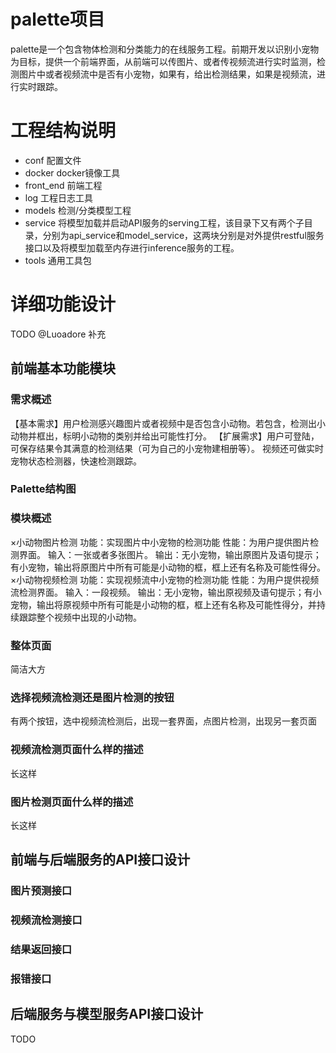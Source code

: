 # palette项目
palette是一个包含物体检测和分类能力的在线服务工程。前期开发以识别小宠物为目标，提供一个前端界面，从前端可以传图片、或者传视频流进行实时监测，检测图片中或者视频流中是否有小宠物，如果有，给出检测结果，如果是视频流，进行实时跟踪。

# 工程结构说明
* conf 配置文件
* docker docker镜像工具
* front_end 前端工程
* log 工程日志工具
* models 检测/分类模型工程
* service 将模型加载并启动API服务的serving工程，该目录下又有两个子目录，分别为api_service和model_service，这两块分别是对外提供restful服务接口以及将模型加载至内存进行inference服务的工程。
* tools 通用工具包

# 详细功能设计
TODO @Luoadore 补充
## 前端基本功能模块
### 需求概述
【基本需求】用户检测感兴趣图片或者视频中是否包含小动物。若包含，检测出小动物并框出，标明小动物的类别并给出可能性打分。
【扩展需求】用户可登陆，可保存结果令其满意的检测结果（可为自己的小宠物建相册等）。
            视频还可做实时宠物状态检测器，快速检测跟踪。
### Palette结构图
### 模块概述
×小动物图片检测
功能：实现图片中小宠物的检测功能
性能：为用户提供图片检测界面。
输入：一张或者多张图片。
输出：无小宠物，输出原图片及语句提示；有小宠物，输出将原图片中所有可能是小动物的框，框上还有名称及可能性得分。
×小动物视频检测
功能：实现视频流中小宠物的检测功能
性能：为用户提供视频流检测界面。
输入：一段视频。
输出：无小宠物，输出原视频及语句提示；有小宠物，输出将原视频中所有可能是小动物的框，框上还有名称及可能性得分，并持续跟踪整个视频中出现的小动物。

### 整体页面
简洁大方

### 选择视频流检测还是图片检测的按钮
有两个按钮，选中视频流检测后，出现一套界面，点图片检测，出现另一套页面

### 视频流检测页面什么样的描述
长这样

### 图片检测页面什么样的描述
长这样

## 前端与后端服务的API接口设计

### 图片预测接口

### 视频流检测接口

### 结果返回接口

### 报错接口

## 后端服务与模型服务API接口设计

TODO

